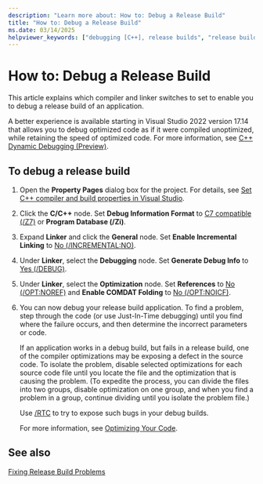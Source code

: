 ```yaml
---
description: "Learn more about: How to: Debug a Release Build"
title: "How to: Debug a Release Build"
ms.date: 03/14/2025
helpviewer_keywords: ["debugging [C++], release builds", "release builds, debugging"]
---
```

# How to: Debug a Release Build

This article explains which compiler and linker switches to set to enable you to debug a release build of an application.

A better experience is available starting in Visual Studio 2022 version 17.14 that allows you to debug optimized code as if it were compiled unoptimized, while retaining the speed of optimized code. For more information, see [C++ Dynamic Debugging (Preview)](/visualstudio/debugger/cpp-dynamic-debugging).

## To debug a release build

1. Open the **Property Pages** dialog box for the project. For details, see [Set C++ compiler and build properties in Visual Studio](working-with-project-properties.md).
1. Click the **C/C++** node. Set **Debug Information Format** to [C7 compatible (/Z7)](reference/z7-zi-zi-debug-information-format.md) or **Program Database (/Zi)**.
1. Expand **Linker** and click the **General** node. Set **Enable Incremental Linking** to [No (/INCREMENTAL:NO)](reference/incremental-link-incrementally.md).
1. Under **Linker**, select the **Debugging** node. Set **Generate Debug Info** to [Yes (/DEBUG)](reference/debug-generate-debug-info.md).
1. Under **Linker**, select the **Optimization** node. Set **References** to [No (/OPT:NOREF)](reference/opt-optimizations.md) and **Enable COMDAT Folding** to [No (/OPT:NOICF)](reference/opt-optimizations.md).
1. You can now debug your release build application. To find a problem, step through the code (or use Just-In-Time debugging) until you find where the failure occurs, and then determine the incorrect parameters or code.

   If an application works in a debug build, but fails in a release build, one of the compiler optimizations may be exposing a defect in the source code. To isolate the problem, disable selected optimizations for each source code file until you locate the file and the optimization that is causing the problem. (To expedite the process, you can divide the files into two groups, disable optimization on one group, and when you find a problem in a group, continue dividing until you isolate the problem file.)

   Use [/RTC](reference/rtc-run-time-error-checks.md) to try to expose such bugs in your debug builds.

   For more information, see [Optimizing Your Code](optimizing-your-code.md).

## See also

[Fixing Release Build Problems](fixing-release-build-problems.md)
